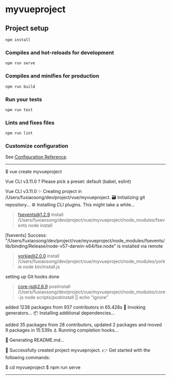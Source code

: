 # myvueproject

## Project setup
```
npm install
```

### Compiles and hot-reloads for development
```
npm run serve
```

### Compiles and minifies for production
```
npm run build
```

### Run your tests
```
npm run test
```

### Lints and fixes files
```
npm run lint
```

### Customize configuration
See [Configuration Reference](https://cli.vuejs.org/config/).

---

$ vue create myvueproject


Vue CLI v3.11.0
? Please pick a preset: default (babel, eslint)


Vue CLI v3.11.0
✨  Creating project in /Users/fuxiaosong/dev/project/vue/myvueproject.
🗃  Initializing git repository...
⚙  Installing CLI plugins. This might take a while...


> fsevents@1.2.9 install /Users/fuxiaosong/dev/project/vue/myvueproject/node_modules/fsevents
> node install

[fsevents] Success: "/Users/fuxiaosong/dev/project/vue/myvueproject/node_modules/fsevents/lib/binding/Release/node-v57-darwin-x64/fse.node" is installed via remote

> yorkie@2.0.0 install /Users/fuxiaosong/dev/project/vue/myvueproject/node_modules/yorkie
> node bin/install.js

setting up Git hooks
done


> core-js@2.6.9 postinstall /Users/fuxiaosong/dev/project/vue/myvueproject/node_modules/core-js
> node scripts/postinstall || echo "ignore"

added 1238 packages from 937 contributors in 65.428s
🚀  Invoking generators...
📦  Installing additional dependencies...

added 35 packages from 28 contributors, updated 2 packages and moved 9 packages in 15.539s
⚓  Running completion hooks...

📄  Generating README.md...

🎉  Successfully created project myvueproject.
👉  Get started with the following commands:

 $ cd myvueproject
 $ npm run serve

---
